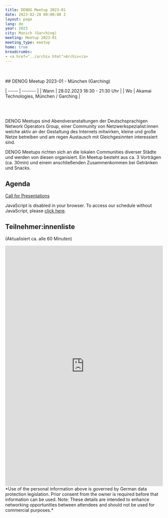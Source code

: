 ```yaml
---
title: DENOG Meetup 2023-01
date: 2023-02-28 00:00:00 Z
layout: page
lang: de
year: 2023
city: Munich (Garching)
meeting: Meetup 2023-01
meeting_type: meetup
home: true
breadcrumbs:
- <a href="../archiv.html">Archiv</a>
---
```


<br />
<br />
## DENOG Meetup 2023-01 - München (Garching)<br>

| ----- | ------- |
| Wann  | 28.02.2023 18:30 - 21:30 Uhr |
| Wo    | Akamai Technologies, München / Garching |

<br />
<br />

DENOG Meetups sind Abendveranstaltungen der Deutschsprachigen Network Operators Group, einer Community von Netzwerkspezialist:innen welche aktiv an der Gestaltung des Internets mitwirken, kleine und große Netze betreiben und am regen Austausch mit Gleichgesinnten interessiert sind.

DENOG Meetups richten sich an die lokalen Communities diverser Städte und werden von diesen organisiert. Ein Meetup besteht aus ca. 3 Vorträgen (ca. 30min) und einem anschließenden Zusammenkommen bei Getränken und Snacks. 

## Agenda

[Call for Presentations](https://pretalx.com/denog-meetup-2023-01/cfp)

<pretalx-schedule event-url="https://pretalx.com/denog-meetup-2023-01/" locale="de" format="grid" style="--pretalx-clr-primary: #3aa57c"></pretalx-schedule>
<noscript>
   <div class="pretalx-widget">
        <div class="pretalx-widget-info-message">
            JavaScript is disabled in your browser. To access our schedule without JavaScript,
            please <a target="_blank" href="https://pretalx.com/denog-meetup-2023-01/schedule/">click here</a>.
        </div>
    </div>
</noscript>

## Teilnehmer:innenliste
(Aktualisiert ca. alle 60 Minuten)<br>
<iframe src="https://www.denog.de/pretix-attendeelist/meetup2023_01/" width="100%" height="768" frameborder="0" scrolling="yes" marginheight="0" marginwidth="0" name="Attendeelist" title="DENOG Meetup 2023-01 Attendees">
</iframe>
<br>
*Use of the personal information above is governed by German data protection legislation. Prior consent from the owner is required before that information can be used. Note: These details are intended to enhance networking opportunities between attendees and should not be used for commercial purposes.*

